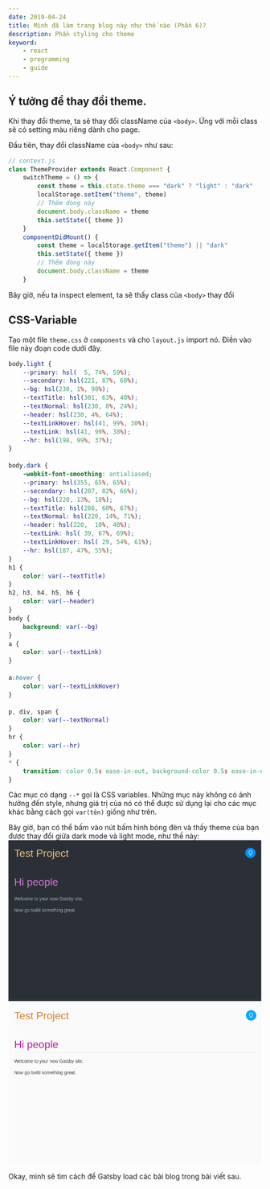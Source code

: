 ```yaml
---
date: 2019-04-24
title: Mình đã làm trang blog này như thế nào (Phần 6)?
description: Phần styling cho theme
keyword:
    - react
    - programming
    - guide
---
```


## Ý tưởng để thay đổi theme.
Khi thay đổi theme, ta sẽ thay đổi className của `<body>`. Ứng với mỗi class sẽ có setting màu riêng dành cho page.

Đầu tiên, thay đổi className của `<body>` như sau:

```js
// context.js
class ThemeProvider extends React.Component {
    switchTheme = () => {
        const theme = this.state.theme === "dark" ? "light" : "dark"
        localStorage.setItem("theme", theme)
        // Thêm dòng này
        document.body.className = theme
        this.setState({ theme })
    }
    componentDidMount() {
        const theme = localStorage.getItem("theme") || "dark"
        this.setState({ theme })
        // Thêm dòng này
        document.body.className = theme
    }
```
 
Bây giờ, nếu ta inspect element, ta sẽ thấy class của `<body>` thay đổi

## CSS-Variable
Tạo một file `theme.css` ở `components` và cho `layout.js` import nó. Điền vào file này đoạn code dưới đây.

```css
body.light {
    --primary: hsl(  5, 74%, 59%);
    --secondary: hsl(221, 87%, 60%);
    --bg: hsl(230, 1%, 98%);
    --textTitle: hsl(301, 63%, 40%);
    --textNormal: hsl(230, 8%, 24%);
    --header: hsl(230, 4%, 64%);
    --textLinkHover: hsl(41, 99%, 30%);
    --textLink: hsl(41, 99%, 38%);
    --hr: hsl(198, 99%, 37%);
}

body.dark {
    -webkit-font-smoothing: antialiased;
    --primary: hsl(355, 65%, 65%);
    --secondary: hsl(207, 82%, 66%);
    --bg: hsl(220, 13%, 18%);
    --textTitle: hsl(286, 60%, 67%);
    --textNormal: hsl(220, 14%, 71%);
    --header: hsl(220,  10%, 40%);
    --textLink: hsl( 39, 67%, 69%);
    --textLinkHover: hsl( 29, 54%, 61%);
    --hr: hsl(187, 47%, 55%);
}
h1 {
    color: var(--textTitle)
}
h2, h3, h4, h5, h6 {
    color: var(--header)
}
body {
    background: var(--bg)
}
a {
    color: var(--textLink)
}

a:hover {
    color: var(--textLinkHover)
}

p, div, span {
    color: var(--textNormal)
}
hr {
    color: var(--hr)
}
* {
    transition: color 0.5s ease-in-out, background-color 0.5s ease-in-out;
}
```

Các mục có dạng `--*` gọi là CSS variables. Những mục này không có ảnh hưởng đến style, nhưng giá trị của nó có thể được sử dụng lại cho các mục khác bằng cách gọi `var(tên)` giống như trên.

Bây giờ, bạn có thể bấm vào nút bấm hình bóng đèn và thấy theme của bạn được thay đổi giữa dark mode và light mode, như thế này:
![dark](dark.png)
![light](light.png)

Okay, mình sẽ tìm cách để Gatsby load các bài blog trong bài viết sau.
